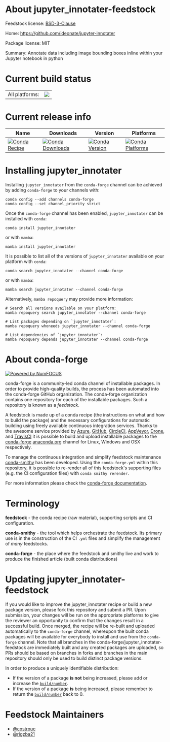 About jupyter_innotater-feedstock
=================================

Feedstock license: [BSD-3-Clause](https://github.com/conda-forge/jupyter_innotater-feedstock/blob/main/LICENSE.txt)

Home: https://github.com/ideonate/jupyter-innotater

Package license: MIT

Summary: Annotate data including image bounding boxes inline within your Jupyter notebook in python

Current build status
====================


<table><tr><td>All platforms:</td>
    <td>
      <a href="https://dev.azure.com/conda-forge/feedstock-builds/_build/latest?definitionId=13471&branchName=main">
        <img src="https://dev.azure.com/conda-forge/feedstock-builds/_apis/build/status/jupyter_innotater-feedstock?branchName=main">
      </a>
    </td>
  </tr>
</table>

Current release info
====================

| Name | Downloads | Version | Platforms |
| --- | --- | --- | --- |
| [![Conda Recipe](https://img.shields.io/badge/recipe-jupyter_innotater-green.svg)](https://anaconda.org/conda-forge/jupyter_innotater) | [![Conda Downloads](https://img.shields.io/conda/dn/conda-forge/jupyter_innotater.svg)](https://anaconda.org/conda-forge/jupyter_innotater) | [![Conda Version](https://img.shields.io/conda/vn/conda-forge/jupyter_innotater.svg)](https://anaconda.org/conda-forge/jupyter_innotater) | [![Conda Platforms](https://img.shields.io/conda/pn/conda-forge/jupyter_innotater.svg)](https://anaconda.org/conda-forge/jupyter_innotater) |

Installing jupyter_innotater
============================

Installing `jupyter_innotater` from the `conda-forge` channel can be achieved by adding `conda-forge` to your channels with:

```
conda config --add channels conda-forge
conda config --set channel_priority strict
```

Once the `conda-forge` channel has been enabled, `jupyter_innotater` can be installed with `conda`:

```
conda install jupyter_innotater
```

or with `mamba`:

```
mamba install jupyter_innotater
```

It is possible to list all of the versions of `jupyter_innotater` available on your platform with `conda`:

```
conda search jupyter_innotater --channel conda-forge
```

or with `mamba`:

```
mamba search jupyter_innotater --channel conda-forge
```

Alternatively, `mamba repoquery` may provide more information:

```
# Search all versions available on your platform:
mamba repoquery search jupyter_innotater --channel conda-forge

# List packages depending on `jupyter_innotater`:
mamba repoquery whoneeds jupyter_innotater --channel conda-forge

# List dependencies of `jupyter_innotater`:
mamba repoquery depends jupyter_innotater --channel conda-forge
```


About conda-forge
=================

[![Powered by
NumFOCUS](https://img.shields.io/badge/powered%20by-NumFOCUS-orange.svg?style=flat&colorA=E1523D&colorB=007D8A)](https://numfocus.org)

conda-forge is a community-led conda channel of installable packages.
In order to provide high-quality builds, the process has been automated into the
conda-forge GitHub organization. The conda-forge organization contains one repository
for each of the installable packages. Such a repository is known as a *feedstock*.

A feedstock is made up of a conda recipe (the instructions on what and how to build
the package) and the necessary configurations for automatic building using freely
available continuous integration services. Thanks to the awesome service provided by
[Azure](https://azure.microsoft.com/en-us/services/devops/), [GitHub](https://github.com/),
[CircleCI](https://circleci.com/), [AppVeyor](https://www.appveyor.com/),
[Drone](https://cloud.drone.io/welcome), and [TravisCI](https://travis-ci.com/)
it is possible to build and upload installable packages to the
[conda-forge](https://anaconda.org/conda-forge) [anaconda.org](https://anaconda.org/)
channel for Linux, Windows and OSX respectively.

To manage the continuous integration and simplify feedstock maintenance
[conda-smithy](https://github.com/conda-forge/conda-smithy) has been developed.
Using the ``conda-forge.yml`` within this repository, it is possible to re-render all of
this feedstock's supporting files (e.g. the CI configuration files) with ``conda smithy rerender``.

For more information please check the [conda-forge documentation](https://conda-forge.org/docs/).

Terminology
===========

**feedstock** - the conda recipe (raw material), supporting scripts and CI configuration.

**conda-smithy** - the tool which helps orchestrate the feedstock.
                   Its primary use is in the construction of the CI ``.yml`` files
                   and simplify the management of *many* feedstocks.

**conda-forge** - the place where the feedstock and smithy live and work to
                  produce the finished article (built conda distributions)


Updating jupyter_innotater-feedstock
====================================

If you would like to improve the jupyter_innotater recipe or build a new
package version, please fork this repository and submit a PR. Upon submission,
your changes will be run on the appropriate platforms to give the reviewer an
opportunity to confirm that the changes result in a successful build. Once
merged, the recipe will be re-built and uploaded automatically to the
`conda-forge` channel, whereupon the built conda packages will be available for
everybody to install and use from the `conda-forge` channel.
Note that all branches in the conda-forge/jupyter_innotater-feedstock are
immediately built and any created packages are uploaded, so PRs should be based
on branches in forks and branches in the main repository should only be used to
build distinct package versions.

In order to produce a uniquely identifiable distribution:
 * If the version of a package **is not** being increased, please add or increase
   the [``build/number``](https://docs.conda.io/projects/conda-build/en/latest/resources/define-metadata.html#build-number-and-string).
 * If the version of a package **is** being increased, please remember to return
   the [``build/number``](https://docs.conda.io/projects/conda-build/en/latest/resources/define-metadata.html#build-number-and-string)
   back to 0.

Feedstock Maintainers
=====================

* [@costrouc](https://github.com/costrouc/)
* [@rigzba21](https://github.com/rigzba21/)

